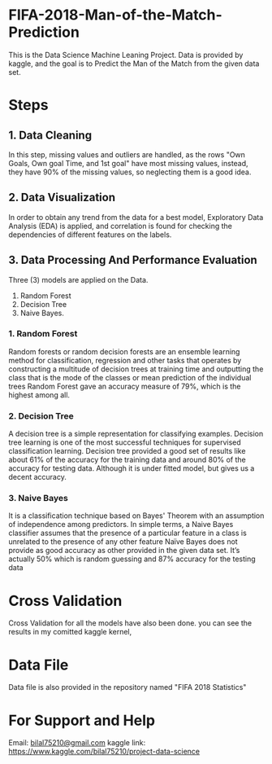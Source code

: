 # FIFA-2018-Man-of-the-Match-Prediction
This is the Data Science Machine Leaning Project. Data is provided by kaggle, and the goal is to Predict the Man of the Match from the given data set.
# Steps
## 1. Data Cleaning
In this step, missing values and outliers are handled, as the rows "Own Goals, Own goal Time, and 1st goal" have most missing values, instead, they have 90% of the missing values, so neglecting them is a good idea.
## 2. Data Visualization
In order to obtain any trend from the data for a best model, Exploratory Data Analysis (EDA) is applied, and correlation is found for checking the dependencies of different features on the labels. 
## 3. Data Processing And Performance Evaluation
Three (3) models are applied on the Data.
1. Random Forest
2. Decision Tree
3. Naive Bayes.
### 1. Random Forest
Random forests or random decision forests are an ensemble learning method for classification, regression and other tasks that operates by constructing a multitude of decision trees at training time and outputting the class that is the mode of the classes or mean prediction of the individual trees
Random Forest gave an accuracy measure of 79%, which is the highest among all.
### 2. Decision Tree
A decision tree is a simple representation for classifying examples. Decision tree learning is one of the most successful techniques for supervised classification learning.
Decision tree provided a good set of results like about 61% of the accuracy for the training data and around 80% of the accuracy for testing data. Although it is under fitted model, but gives us a decent accuracy.
### 3. Naive Bayes
It is a classification technique based on Bayes' Theorem with an assumption of independence among predictors. In simple terms, a Naive Bayes classifier assumes that the presence of a particular feature in a class is unrelated to the presence of any other feature
Naïve Bayes does not provide as good accuracy as other provided in the given data set. It’s actually 50% which is random guessing and 87% accuracy for the testing data 
# Cross Validation
Cross Validation for all the models have also been done. you can see the results in my comitted kaggle kernel,
# Data File
Data file is also provided in the repository named "FIFA 2018 Statistics"

# For Support and Help
Email: bilal75210@gmail.com
kaggle link: https://www.kaggle.com/bilal75210/project-data-science
